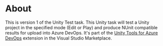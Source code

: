 # About

This is version 1 of the Unity Test task. This Unity task will test a Unity project in the specified mode (Edit or Play) and produce NUnit compatible results for upload into Azure DevOps.
It's part of the [Unity Tools for Azure DevOps](https://marketplace.visualstudio.com/items?itemName=DinomiteStudios.64e90d50-a9c0-11e8-a356-d3eab7857116) extension in the Visual Studio Marketplace.